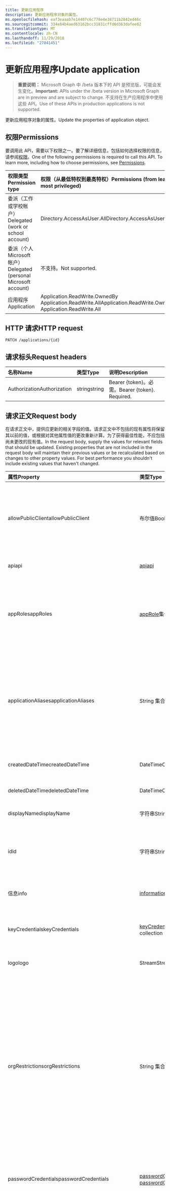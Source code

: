 ```yaml
---
title: 更新应用程序
description: 更新应用程序对象的属性。
ms.openlocfilehash: eaf3eaaab7e14407c6c778e4e38711b2842ed46c
ms.sourcegitcommit: 334e84b4aed63162bcc31831cffd6d363dafee02
ms.translationtype: MT
ms.contentlocale: zh-CN
ms.lasthandoff: 11/29/2018
ms.locfileid: "27041451"
---
```

# <a name="update-application"></a><span data-ttu-id="bded8-103">更新应用程序</span><span class="sxs-lookup"><span data-stu-id="bded8-103">Update application</span></span>

> <span data-ttu-id="bded8-104">**重要说明：** Microsoft Graph 中 /beta 版本下的 API 是预览版，可能会发生变化。</span><span class="sxs-lookup"><span data-stu-id="bded8-104">**Important:** APIs under the /beta version in Microsoft Graph are in preview and are subject to change.</span></span> <span data-ttu-id="bded8-105">不支持在生产应用程序中使用这些 API。</span><span class="sxs-lookup"><span data-stu-id="bded8-105">Use of these APIs in production applications is not supported.</span></span>

<span data-ttu-id="bded8-106">更新应用程序对象的属性。</span><span class="sxs-lookup"><span data-stu-id="bded8-106">Update the properties of application object.</span></span>
## <a name="permissions"></a><span data-ttu-id="bded8-107">权限</span><span class="sxs-lookup"><span data-stu-id="bded8-107">Permissions</span></span>
<span data-ttu-id="bded8-p102">要调用此 API，需要以下权限之一。要了解详细信息，包括如何选择权限的信息，请参阅[权限](/graph/permissions-reference)。</span><span class="sxs-lookup"><span data-stu-id="bded8-p102">One of the following permissions is required to call this API. To learn more, including how to choose permissions, see [Permissions](/graph/permissions-reference).</span></span>


|<span data-ttu-id="bded8-110">权限类型</span><span class="sxs-lookup"><span data-stu-id="bded8-110">Permission type</span></span>      | <span data-ttu-id="bded8-111">权限（从最低特权到最高特权）</span><span class="sxs-lookup"><span data-stu-id="bded8-111">Permissions (from least to most privileged)</span></span>              |
|:--------------------|:---------------------------------------------------------|
|<span data-ttu-id="bded8-112">委派（工作或学校帐户）</span><span class="sxs-lookup"><span data-stu-id="bded8-112">Delegated (work or school account)</span></span> |  <span data-ttu-id="bded8-113">Directory.AccessAsUser.All</span><span class="sxs-lookup"><span data-stu-id="bded8-113">Directory.AccessAsUser.All</span></span>    |
|<span data-ttu-id="bded8-114">委派（个人 Microsoft 帐户）</span><span class="sxs-lookup"><span data-stu-id="bded8-114">Delegated (personal Microsoft account)</span></span> | <span data-ttu-id="bded8-115">不支持。</span><span class="sxs-lookup"><span data-stu-id="bded8-115">Not supported.</span></span>    |
|<span data-ttu-id="bded8-116">应用程序</span><span class="sxs-lookup"><span data-stu-id="bded8-116">Application</span></span> | <span data-ttu-id="bded8-117">Application.ReadWrite.OwnedBy Application.ReadWrite.All</span><span class="sxs-lookup"><span data-stu-id="bded8-117">Application.ReadWrite.OwnedBy, Application.ReadWrite.All</span></span> |

## <a name="http-request"></a><span data-ttu-id="bded8-118">HTTP 请求</span><span class="sxs-lookup"><span data-stu-id="bded8-118">HTTP request</span></span>
<!-- { "blockType": "ignored" } -->
```http
PATCH /applications/{id}
```
## <a name="request-headers"></a><span data-ttu-id="bded8-119">请求标头</span><span class="sxs-lookup"><span data-stu-id="bded8-119">Request headers</span></span>
| <span data-ttu-id="bded8-120">名称</span><span class="sxs-lookup"><span data-stu-id="bded8-120">Name</span></span>       | <span data-ttu-id="bded8-121">类型</span><span class="sxs-lookup"><span data-stu-id="bded8-121">Type</span></span> | <span data-ttu-id="bded8-122">说明</span><span class="sxs-lookup"><span data-stu-id="bded8-122">Description</span></span>|
|:-----------|:------|:----------|
| <span data-ttu-id="bded8-123">Authorization</span><span class="sxs-lookup"><span data-stu-id="bded8-123">Authorization</span></span>  | <span data-ttu-id="bded8-124">string</span><span class="sxs-lookup"><span data-stu-id="bded8-124">string</span></span>  | <span data-ttu-id="bded8-p103">Bearer {token}。必需。</span><span class="sxs-lookup"><span data-stu-id="bded8-p103">Bearer {token}. Required.</span></span>  |

## <a name="request-body"></a><span data-ttu-id="bded8-127">请求正文</span><span class="sxs-lookup"><span data-stu-id="bded8-127">Request body</span></span>
<span data-ttu-id="bded8-p104">在请求正文中，提供应更新的相关字段的值。请求正文中不包括的现有属性将保留其以前的值，或根据对其他属性值的更改重新计算。为了获得最佳性能，不应包括尚未更改的现有值。</span><span class="sxs-lookup"><span data-stu-id="bded8-p104">In the request body, supply the values for relevant fields that should be updated. Existing properties that are not included in the request body will maintain their previous values or be recalculated based on changes to other property values. For best performance you shouldn't include existing values that haven't changed.</span></span>

| <span data-ttu-id="bded8-131">属性</span><span class="sxs-lookup"><span data-stu-id="bded8-131">Property</span></span>     | <span data-ttu-id="bded8-132">类型</span><span class="sxs-lookup"><span data-stu-id="bded8-132">Type</span></span>   |<span data-ttu-id="bded8-133">Description</span><span class="sxs-lookup"><span data-stu-id="bded8-133">Description</span></span>|
|:---------------|:--------|:----------|
|<span data-ttu-id="bded8-134">allowPublicClient</span><span class="sxs-lookup"><span data-stu-id="bded8-134">allowPublicClient</span></span>|<span data-ttu-id="bded8-135">布尔值</span><span class="sxs-lookup"><span data-stu-id="bded8-135">Boolean</span></span>| <span data-ttu-id="bded8-136">指定应用程序可用作公共客户端。</span><span class="sxs-lookup"><span data-stu-id="bded8-136">Specifies if the application can act as a public client.</span></span> <span data-ttu-id="bded8-137">例如，移动设备上运行安装的应用程序。</span><span class="sxs-lookup"><span data-stu-id="bded8-137">For example,  an installed application running on a mobile device.</span></span> <span data-ttu-id="bded8-138">默认值为 *false*。</span><span class="sxs-lookup"><span data-stu-id="bded8-138">Default value is *false*.</span></span> |
|<span data-ttu-id="bded8-139">api</span><span class="sxs-lookup"><span data-stu-id="bded8-139">api</span></span>|[<span data-ttu-id="bded8-140">api</span><span class="sxs-lookup"><span data-stu-id="bded8-140">api</span></span>](../resources/api.md)| <span data-ttu-id="bded8-141">指定 API 应用程序的设置。</span><span class="sxs-lookup"><span data-stu-id="bded8-141">Specifies settings for an API application.</span></span> |
|<span data-ttu-id="bded8-142">appRoles</span><span class="sxs-lookup"><span data-stu-id="bded8-142">appRoles</span></span>|<span data-ttu-id="bded8-143">[appRole](../resources/approle.md)集合</span><span class="sxs-lookup"><span data-stu-id="bded8-143">[appRole](../resources/approle.md) collection</span></span>|<span data-ttu-id="bded8-144">声明应用程序可能的应用程序角色的集合。</span><span class="sxs-lookup"><span data-stu-id="bded8-144">The collection of application roles that an application may declare.</span></span> <span data-ttu-id="bded8-145">这些角色可以分配给用户、 组或服务主体。</span><span class="sxs-lookup"><span data-stu-id="bded8-145">These roles can be assigned to users, groups, or service principals.</span></span> <span data-ttu-id="bded8-146">不可为 null。</span><span class="sxs-lookup"><span data-stu-id="bded8-146">Not nullable.</span></span>|
|<span data-ttu-id="bded8-147">applicationAliases</span><span class="sxs-lookup"><span data-stu-id="bded8-147">applicationAliases</span></span>|<span data-ttu-id="bded8-148">String 集合</span><span class="sxs-lookup"><span data-stu-id="bded8-148">String collection</span></span>| <span data-ttu-id="bded8-149">标识应用程序的 Uri。</span><span class="sxs-lookup"><span data-stu-id="bded8-149">The URIs that identify the application.</span></span> <span data-ttu-id="bded8-150">有关详细信息，请参阅[应用程序对象和服务主体对象](https://azure.microsoft.com/documentation/articles/active-directory-application-objects/)。</span><span class="sxs-lookup"><span data-stu-id="bded8-150">For more information see, [Application Objects and Service Principal Objects](https://azure.microsoft.com/documentation/articles/active-directory-application-objects/).</span></span> <span data-ttu-id="bded8-151">*Any*运算符，则需要为多值属性的筛选器表达式。</span><span class="sxs-lookup"><span data-stu-id="bded8-151">The *any* operator is required for filter expressions on multi-valued properties.</span></span> <span data-ttu-id="bded8-152">不可为 null。</span><span class="sxs-lookup"><span data-stu-id="bded8-152">Not nullable.</span></span> |
|<span data-ttu-id="bded8-153">createdDateTime</span><span class="sxs-lookup"><span data-stu-id="bded8-153">createdDateTime</span></span>|<span data-ttu-id="bded8-154">DateTimeOffset</span><span class="sxs-lookup"><span data-stu-id="bded8-154">DateTimeOffset</span></span>| <span data-ttu-id="bded8-155">日期和时间注册应用程序。</span><span class="sxs-lookup"><span data-stu-id="bded8-155">The date and time the application was registered.</span></span> |
|<span data-ttu-id="bded8-156">deletedDateTime</span><span class="sxs-lookup"><span data-stu-id="bded8-156">deletedDateTime</span></span>|<span data-ttu-id="bded8-157">DateTimeOffset</span><span class="sxs-lookup"><span data-stu-id="bded8-157">DateTimeOffset</span></span>| <span data-ttu-id="bded8-158">日期和时间的应用程序已删除。</span><span class="sxs-lookup"><span data-stu-id="bded8-158">The date and time the application was deleted.</span></span> |
|<span data-ttu-id="bded8-159">displayName</span><span class="sxs-lookup"><span data-stu-id="bded8-159">displayName</span></span>|<span data-ttu-id="bded8-160">字符串</span><span class="sxs-lookup"><span data-stu-id="bded8-160">String</span></span>|<span data-ttu-id="bded8-161">应用程序的显示名称。</span><span class="sxs-lookup"><span data-stu-id="bded8-161">The display name for the application.</span></span> |
|<span data-ttu-id="bded8-162">id</span><span class="sxs-lookup"><span data-stu-id="bded8-162">id</span></span>|<span data-ttu-id="bded8-163">字符串</span><span class="sxs-lookup"><span data-stu-id="bded8-163">String</span></span>|<span data-ttu-id="bded8-164">应用程序的唯一标识符。</span><span class="sxs-lookup"><span data-stu-id="bded8-164">The unique identifier for the application.</span></span> <span data-ttu-id="bded8-165">继承自 [directoryObject](../resources/directoryobject.md)。</span><span class="sxs-lookup"><span data-stu-id="bded8-165">Inherited from [directoryObject](../resources/directoryobject.md).</span></span> <span data-ttu-id="bded8-166">键。</span><span class="sxs-lookup"><span data-stu-id="bded8-166">Key.</span></span> <span data-ttu-id="bded8-167">不可为 null。</span><span class="sxs-lookup"><span data-stu-id="bded8-167">Not nullable.</span></span> <span data-ttu-id="bded8-168">只读。</span><span class="sxs-lookup"><span data-stu-id="bded8-168">Read-only.</span></span> |
|<span data-ttu-id="bded8-169">信息</span><span class="sxs-lookup"><span data-stu-id="bded8-169">info</span></span>|[<span data-ttu-id="bded8-170">informationalUrl</span><span class="sxs-lookup"><span data-stu-id="bded8-170">informationalUrl</span></span>](../resources/informationalurl.md)| <span data-ttu-id="bded8-171">应用程序的基本配置文件信息。</span><span class="sxs-lookup"><span data-stu-id="bded8-171">Basic profile information of the application.</span></span> | <span data-ttu-id="bded8-172">指定安装客户端，如桌面或移动设备的设置。</span><span class="sxs-lookup"><span data-stu-id="bded8-172">Specifies settings for installed clients such as desktop or mobile devices.</span></span> |
|<span data-ttu-id="bded8-173">keyCredentials</span><span class="sxs-lookup"><span data-stu-id="bded8-173">keyCredentials</span></span>|<span data-ttu-id="bded8-174">[keyCredential](../resources/keycredential.md)集合</span><span class="sxs-lookup"><span data-stu-id="bded8-174">[keyCredential](../resources/keycredential.md) collection</span></span>|<span data-ttu-id="bded8-175">不应用程序关联的关键凭据集合可以为 null。</span><span class="sxs-lookup"><span data-stu-id="bded8-175">The collection of key credentials associated with the application Not nullable.</span></span> |
|<span data-ttu-id="bded8-176">logo</span><span class="sxs-lookup"><span data-stu-id="bded8-176">logo</span></span>|<span data-ttu-id="bded8-177">Stream</span><span class="sxs-lookup"><span data-stu-id="bded8-177">Stream</span></span>|<span data-ttu-id="bded8-178">主应用程序徽标。</span><span class="sxs-lookup"><span data-stu-id="bded8-178">The main logo for the application.</span></span> <span data-ttu-id="bded8-179">不可为 null。</span><span class="sxs-lookup"><span data-stu-id="bded8-179">Not nullable.</span></span> |
|<span data-ttu-id="bded8-180">orgRestrictions</span><span class="sxs-lookup"><span data-stu-id="bded8-180">orgRestrictions</span></span>|<span data-ttu-id="bded8-181">String 集合</span><span class="sxs-lookup"><span data-stu-id="bded8-181">String collection</span></span>| <span data-ttu-id="bded8-182">应用程序所使用的受限组织 tenantIds。</span><span class="sxs-lookup"><span data-stu-id="bded8-182">The organizational tenantIds to which the application is restricted.</span></span>  <span data-ttu-id="bded8-183">如果集合为空，该应用程序是多租户 （不受限制）。</span><span class="sxs-lookup"><span data-stu-id="bded8-183">If the collection is empty, the application is multi-tenant (not restricted).</span></span> <span data-ttu-id="bded8-184">如果集合包含 tenantIds，应用程序仅限于组织 tenantIds 集合中。</span><span class="sxs-lookup"><span data-stu-id="bded8-184">If the collection contains tenantIds, the application is restricted to the organizational tenantIds in the collection.</span></span> <span data-ttu-id="bded8-185">指定其他租户但未注册应用程序其中 tenantId 意味着应用程序自身的 tenantId 为间接包含。</span><span class="sxs-lookup"><span data-stu-id="bded8-185">Specifying other tenants but not the tenantId where the application is registered implies that the application's own tenantId is indirectly included.</span></span> |
|<span data-ttu-id="bded8-186">passwordCredentials</span><span class="sxs-lookup"><span data-stu-id="bded8-186">passwordCredentials</span></span>|<span data-ttu-id="bded8-187">[passwordCredential](../resources/passwordcredential.md)集合</span><span class="sxs-lookup"><span data-stu-id="bded8-187">[passwordCredential](../resources/passwordcredential.md) collection</span></span>|<span data-ttu-id="bded8-188">应用程序关联的密码凭据的集合。</span><span class="sxs-lookup"><span data-stu-id="bded8-188">The collection of password credentials associated with the application.</span></span> <span data-ttu-id="bded8-189">不可为 null。</span><span class="sxs-lookup"><span data-stu-id="bded8-189">Not nullable.</span></span>|
|<span data-ttu-id="bded8-190">preAuthorizedApplications</span><span class="sxs-lookup"><span data-stu-id="bded8-190">preAuthorizedApplications</span></span>|<span data-ttu-id="bded8-191">[preAuthorizedApplication](../resources/preauthorizedapplication.md)集合</span><span class="sxs-lookup"><span data-stu-id="bded8-191">[preAuthorizedApplication](../resources/preauthorizedapplication.md) collection</span></span>| <span data-ttu-id="bded8-192">列出应用程序和隐式同意请求的权限。</span><span class="sxs-lookup"><span data-stu-id="bded8-192">Lists applications and requested permissions for implicit consent.</span></span> <span data-ttu-id="bded8-193">需要管理员可以提供了到应用程序的许可。</span><span class="sxs-lookup"><span data-stu-id="bded8-193">Requires an admin to have provided consent to the application.</span></span> <span data-ttu-id="bded8-194">preAuthorizedApplications 不需要用户同意所请求的权限。</span><span class="sxs-lookup"><span data-stu-id="bded8-194">preAuthorizedApplications do not require the user to consent to the requested permissions.</span></span> <span data-ttu-id="bded8-195">PreAuthorizedApplications 中列出的权限不需要用户同意。</span><span class="sxs-lookup"><span data-stu-id="bded8-195">Permissions listed in preAuthorizedApplications do not require user consent.</span></span> <span data-ttu-id="bded8-196">但是，preAuthorizedApplications 中未列出任何其他请求的权限要求用户同意。</span><span class="sxs-lookup"><span data-stu-id="bded8-196">However, any additional requested permissions not listed in preAuthorizedApplications require user consent.</span></span> |
|<span data-ttu-id="bded8-197">requiredResourceAccess</span><span class="sxs-lookup"><span data-stu-id="bded8-197">requiredResourceAccess</span></span>|<span data-ttu-id="bded8-198">[requiredResourceAccess](../resources/requiredresourceaccess.md)集合</span><span class="sxs-lookup"><span data-stu-id="bded8-198">[requiredResourceAccess](../resources/requiredresourceaccess.md) collection</span></span>|<span data-ttu-id="bded8-199">指定此应用程序需要访问和一组的 OAuth 权限范围和应用程序角色它需要在每个这些资源的资源。</span><span class="sxs-lookup"><span data-stu-id="bded8-199">Specifies resources that this application requires access to and the set of OAuth permission scopes and application roles that it needs under each of those resources.</span></span> <span data-ttu-id="bded8-200">此预配置完所需的资源访问驱动器的同意体验。</span><span class="sxs-lookup"><span data-stu-id="bded8-200">This pre-configuration of required resource access drives the consent experience.</span></span> <span data-ttu-id="bded8-201">不可为 null。</span><span class="sxs-lookup"><span data-stu-id="bded8-201">Not nullable.</span></span>|
|<span data-ttu-id="bded8-202">标记前添加的标记</span><span class="sxs-lookup"><span data-stu-id="bded8-202">tags</span></span>|<span data-ttu-id="bded8-203">String 集合</span><span class="sxs-lookup"><span data-stu-id="bded8-203">String collection</span></span>| <span data-ttu-id="bded8-204">用于分类和确定应用程序的自定义字符串。</span><span class="sxs-lookup"><span data-stu-id="bded8-204">Custom strings that can be used to categorize and identify the application.</span></span> |
|<span data-ttu-id="bded8-205">web</span><span class="sxs-lookup"><span data-stu-id="bded8-205">web</span></span>|[<span data-ttu-id="bded8-206">web</span><span class="sxs-lookup"><span data-stu-id="bded8-206">web</span></span>](../resources/web.md)| <span data-ttu-id="bded8-207">指定 web 应用程序的设置。</span><span class="sxs-lookup"><span data-stu-id="bded8-207">Specifies settings for a web application.</span></span> |

## <a name="response"></a><span data-ttu-id="bded8-208">响应</span><span class="sxs-lookup"><span data-stu-id="bded8-208">Response</span></span>

<span data-ttu-id="bded8-209">如果成功，此方法返回`204 No Content`响应代码和不响应正文中返回任何内容。</span><span class="sxs-lookup"><span data-stu-id="bded8-209">If successful, this method returns a `204 No Content` response code and does not return anything in the response body.</span></span>
## <a name="example"></a><span data-ttu-id="bded8-210">示例</span><span class="sxs-lookup"><span data-stu-id="bded8-210">Example</span></span>
##### <a name="request"></a><span data-ttu-id="bded8-211">请求</span><span class="sxs-lookup"><span data-stu-id="bded8-211">Request</span></span>
<span data-ttu-id="bded8-212">下面是一个请求示例。</span><span class="sxs-lookup"><span data-stu-id="bded8-212">Here is an example of the request.</span></span>
<!-- {
  "blockType": "request",
  "name": "update_application"
}-->
```http
PATCH https://graph.microsoft.com/beta/applications/{id}
Content-type: application/json
Content-length: 72

{
  "allowPublicClient": false,
  "displayName": "New display name"
}
```
##### <a name="response"></a><span data-ttu-id="bded8-213">响应</span><span class="sxs-lookup"><span data-stu-id="bded8-213">Response</span></span>
<span data-ttu-id="bded8-214">注意：为简洁起见，可能会截断此处展示的响应对象。</span><span class="sxs-lookup"><span data-stu-id="bded8-214">Note: The response object shown here may be truncated for brevity.</span></span> 
<!-- {
  "blockType": "response",
  "truncated": true,
  "@odata.type": "microsoft.graph.application"
} -->
```http
HTTP/1.1 204 No Content
```

<!-- uuid: 8fcb5dbc-d5aa-4681-8e31-b001d5168d79
2015-10-25 14:57:30 UTC -->
<!-- {
  "type": "#page.annotation",
  "description": "Update application",
  "keywords": "",
  "section": "documentation",
  "tocPath": ""
}-->